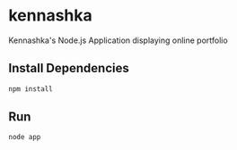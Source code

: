 # kennashka

Kennashka's Node.js Application displaying online portfolio

## Install Dependencies

```bash
npm install 
```

## Run

```bash
node app
```

